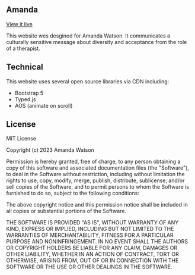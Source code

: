 ## Amanda

[View it live](https://amandawatson.net/)
                                   
This website wes desgined for Amanda Watson.  It communicates a culturally sensitive message about diversity and acceptance from the role of a therapist. 

## Technical

This website uses several open source libraries via CDN including:
- Bootstrap 5
- Typed.js
- AOS (animate on scroll)

## License

MIT License

Copyright (c) 2023 Amanda Watson

Permission is hereby granted, free of charge, to any person obtaining a copy
of this software and associated documentation files (the "Software"), to deal
in the Software without restriction, including without limitation the rights
to use, copy, modify, merge, publish, distribute, sublicense, and/or sell
copies of the Software, and to permit persons to whom the Software is
furnished to do so, subject to the following conditions:

The above copyright notice and this permission notice shall be included in all
copies or substantial portions of the Software.

THE SOFTWARE IS PROVIDED "AS IS", WITHOUT WARRANTY OF ANY KIND, EXPRESS OR
IMPLIED, INCLUDING BUT NOT LIMITED TO THE WARRANTIES OF MERCHANTABILITY,
FITNESS FOR A PARTICULAR PURPOSE AND NONINFRINGEMENT. IN NO EVENT SHALL THE
AUTHORS OR COPYRIGHT HOLDERS BE LIABLE FOR ANY CLAIM, DAMAGES OR OTHER
LIABILITY, WHETHER IN AN ACTION OF CONTRACT, TORT OR OTHERWISE, ARISING FROM,
OUT OF OR IN CONNECTION WITH THE SOFTWARE OR THE USE OR OTHER DEALINGS IN THE
SOFTWARE.
